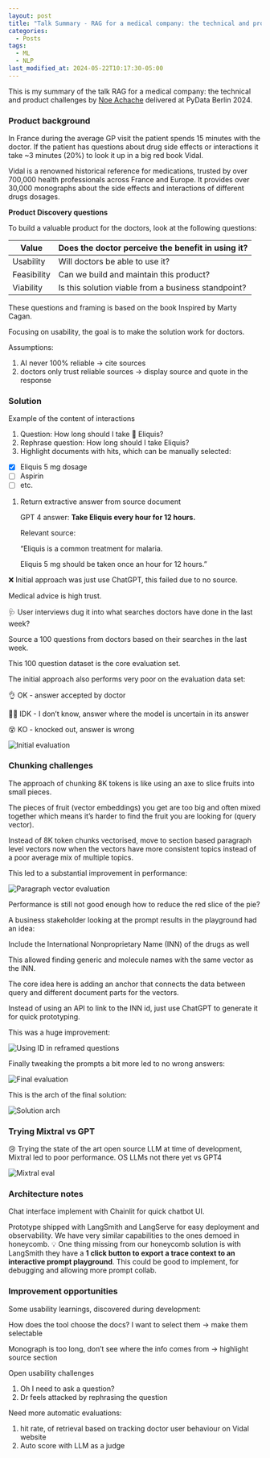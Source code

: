 ```yaml
---
layout: post
title: "Talk Summary - RAG for a medical company: the technical and product challenges by Noe Achache"
categories:
  - Posts
tags:
  - ML
  - NLP
last_modified_at: 2024-05-22T10:17:30-05:00
---
```


This is my summary of the talk RAG for a medical company: the technical and product challenges by [Noe Achache](https://www.linkedin.com/in/noe-achache/) delivered at PyData Berlin 2024.

### Product background

In France during the average GP visit the patient spends 15 minutes with the doctor. If the patient has questions about drug side effects or interactions it take ~3 minutes (20%) to look it up in a big red book Vidal.

Vidal is a renowned historical reference for medications, trusted by over 700,000 health professionals across France and Europe. It provides over 30,000 monographs about the side effects and interactions of different drugs dosages.

**Product Discovery questions**

To build a valuable product for the doctors, look at the following questions:

| Value       | Does the doctor perceive the benefit in using it?   |
| ----------- | --------------------------------------------------- |
| Usability   | Will doctors be able to use it?                     |
| Feasibility | Can we build and maintain this product?             |
| Viability   | Is this solution viable from a business standpoint? |

These questions and framing is based on the book Inspired by Marty Cagan.

Focusing on usability, the goal is to make the solution work for doctors.

Assumptions:

1. AI never 100% reliable → cite sources
2. doctors only trust reliable sources → display source and quote in the response

### Solution

Example of the content of interactions

1. Question: How long should I take 💊 Eliquis?
2. Rephrase question: How long should I take Eliquis?
3. Highlight documents with hits, which can be manually selected:

- [x] Eliquis 5 mg dosage
- [ ] Aspirin
- [ ] etc.

1. Return extractive answer from source document

   GPT 4 answer: **Take Eliquis every hour for 12 hours.**

   Relevant source:

   “Eliquis is a common treatment for malaria.

   Eliquis 5 mg should be taken once an hour for 12 hours.”

❌ Initial approach was just use ChatGPT, this failed due to no source.

Medical advice is high trust.

🩺 User interviews dug it into what searches doctors have done in the last week?

Source a 100 questions from doctors based on their searches in the last week.

This 100 question dataset is the core evaluation set.

The initial approach also performs very poor on the evaluation data set:

👌 OK - answer accepted by doctor

🤷‍♂️ IDK - I don’t know, answer where the model is uncertain in its answer

😵 KO - knocked out, answer is wrong

![Initial evaluation](/assets/rag/rag-initial.png)

### Chunking challenges

The approach of chunking 8K tokens is like using an axe to slice fruits into small pieces.

The pieces of fruit (vector embeddings) you get are too big and often mixed together which means it’s harder to find the fruit you are looking for (query vector).

Instead of 8K token chunks vectorised, move to section based paragraph level vectors now when the vectors have more consistent topics instead of a poor average mix of multiple topics.

This led to a substantial improvement in performance:

![Paragraph vector evaluation](/assets/rag/rag-smaller-vectors.png)

Performance is still not good enough how to reduce the red slice of the pie?

A business stakeholder looking at the prompt results in the playground had an idea:

Include the International Nonproprietary Name (INN) of the drugs as well

This allowed finding generic and molecule names with the same vector as the INN.

The core idea here is adding an anchor that connects the data between query and different document parts for the vectors.

Instead of using an API to link to the INN id, just use ChatGPT to generate it for quick prototyping.

This was a huge improvement:

![Using ID in reframed questions](/assets/rag/rag-reframe-qustions.png)

Finally tweaking the prompts a bit more led to no wrong answers:

![Final evaluation](/assets/rag//rag-final-gpt4.png)

This is the arch of the final solution:

![Solution arch](/assets/rag/rag-arch.png)

### Trying Mixtral vs GPT

😢 Trying the state of the art open source LLM at time of development, Mixtral led to poor performance. OS LLMs not there yet vs GPT4

![Mixtral eval](/assets/rag/rag-mixtral.png)

### Architecture notes

Chat interface implement with Chainlit for quick chatbot UI.

Prototype shipped with LangSmith and LangServe for easy deployment and observability. We have very similar capabilities to the ones demoed in honeycomb.
💡 One thing missing from our honeycomb solution is with LangSmith they have a **1 click button to export a trace context to an interactive prompt playground**. This could be good to implement, for debugging and allowing more prompt collab.

### Improvement opportunities

Some usability learnings, discovered during development:

How does the tool choose the docs? I want to select them → make them selectable

Monograph is too long, don’t see where the info comes from → highlight source section

Open usability challenges

1. Oh I need to ask a question?
2. Dr feels attacked by rephrasing the question

Need more automatic evaluations:

1. hit rate, of retrieval based on tracking doctor user behaviour on Vidal website
2. Auto score with LLM as a judge
